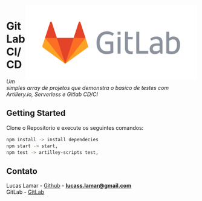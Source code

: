 <a href="https://gitlab.com/lucaslamar/serverless-artillery-gitlabcicd">
  <img src="assets/logo.png" height="200px" align="right" alt="Clique Aqui!"/>
</a>

# GitLab CI/CD


_Um simples array de projetos que demonstra o basíco de testes com Artillery.io, Serverless e Gitlab CD/CI_

## Getting Started
Clone o Repositorio e execute os seguintes comandos:
```sh
npm install -> install dependecies
npm start -> start,
npm test -> artilley-scripts test,
```



<!-- CONTACT -->

## Contato

Lucas Lamar - [Github](https://github.com/lucaslamar) - **lucass.lamar@gmail.com** <br>
GitLab - [GitLab](https://gitlab.com/lucaslamar/serverless-artillery-gitlabcicd) <br>
